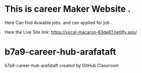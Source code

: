 # This is career Maker Website .
Here Can find Avaiable jobs. and can applied for job .

Here the Live Site link: 
https://vocal-macaron-63de61.netlify.app/


# b7a9-career-hub-arafataft
b7a9-career-hub-arafataft created by GitHub Classroom
